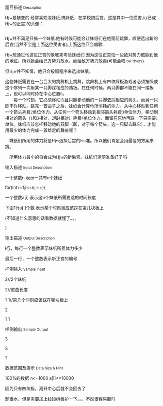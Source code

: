 <div class="panel panel-default">
<div class="area-title">
<span>
题目描述
<small>Description</small>
</span></div>
<div class="panel-body">

<p><span style="font-family: 'comic sans ms';">Hjw是鳝变的.经常喜欢泡妹纸,搞妹纸，在学校搞后宫。这是其中一位受害人(已成Hjw的正宫)的头像：</span></p><p><img src="/source/codevs/codevs-6036/img/aHR0cDovL3d3dy5qb3lvaS5jbi9wcm9ibGVtL2NvZGV2cy02MDM2L2h0dHA6Ly9jb2RldnMuY24vbWVkaWEvYmxvYl8yMDE3MDQyNTEzMjM1Nl8yNTgucG5n.png" title=""></p><p><span style="font-family: 'comic sans ms';">Hjw并不满足只搞一个妹纸.他有时候可能会让妹纸们在他面前跳舞，顺便选出新的后宫(当然不会是上面这位受害者),上面这位只会唱歌...</span></p><p><span style="font-family: 'comic sans ms';">Hjw想通过他这位正宫的歌喉来考验妹纸们.因为这位正宫怕一些敌对势力威胁到他的地位，所以她会给己方势力放水，而给敌方势力放毒(可能会唱lost rivers)</span></p><p><span style="font-family: 'comic sans ms';">但Hjw并不知情，他只会按照程序来选出妹纸。</span></p><p><span style="font-family: 'comic sans ms';">这些妹纸需要在一台巨大的跳舞机上跳舞，跳舞机上有四块踩板<span style="font-family: 'comic sans ms';"><span style="font-family: 'comic sans ms';">游戏者必须按照或这个序列一次用某一只脚踩相应的踏板。在任何时候，两只脚都不能在同一踏板上，但可以同时待在中心位置0。</span><br style=""><span style="font-family: 'comic sans ms';">　　每一个时刻，它必须移动而且只能移动他的一只脚去踩相应的箭头，而另一只脚不许移动。跳完一首曲子之后，妹纸会计算他所消耗的体力。从中心移动到任何一个箭头耗费2单位体力，从任何一个箭头移动到相邻箭头耗费3单位体力，移动到相对的箭头（1和3相对，2和4相对）耗费4单位体力，而留在原地再踩一下只需要1单位。妹纸应该怎样移动她的双脚（即，对于每个箭头，选一只脚去踩它），才能用最少的体力完成一首给定的舞曲呢？</span></span></span></p><p><span style="font-family: 'comic sans ms';"><span style="font-family: 'comic sans ms';"><span style="font-family: 'comic sans ms';">    妹纸们所用的体力将是Hjw选择后宫的biu准。所以他们肯定会用最佳的方案来跳。<br></span></span></span></p><p><span style="font-family: 'comic sans ms';"><span style="font-family: 'comic sans ms';"><span style="font-family: 'comic sans ms';">    所用体力最小的将会成为Hjw的新后宫。妹纸们泥萌准备好了吗<br></span></span></span></p>

</div>
</div>

<div class="panel panel-default">
<div class="area-title">
<span>
输入描述
<small>Input Description</small>
</span></div>
<div class="panel-body">
<p>一个整数n 表示一共有n个妹纸</p><p>for(int i=1;i&lt;=n;i++){</p><p style="">一个整数a[i] 表示这n个妹纸所需要跳的时间长度<br></p><p style="">下面1行a[i]个数 表示某个时刻她应该踩在第几块板上</p><p style="">(不知道什么意思的话看数据就懂了。。。</p><p>}</p>

</div>
</div>
<div  class="panel panel-default">
<div class="area-title">
<span>
输出描述
<small>Output Description</small>
</span></div>
<div class="panel-body">

<p>i行，每行一个整数表示妹纸所费体力多少</p><p>最后一行，一个整数表示新正宫的编号</p>

</div>
</div>


<div class="panel panel-default">
<div class="area-title">
<span>
样例输入
<small>Sample Input</small>
</span></div>
<div class="panel-body">
<p>2//2个妹纸</p><p>2//歌曲长度</p><p>1 1//第几个时刻应该踩在哪块板上</p><p>2</p><p>1 1</p>

</div>
</div>

<div class="panel panel-default">
<div class="area-title">
<span>
样例输出
<small>Sample Output</small>
</span></div>
<div class="panel-body">
<p>3<br></p><p>3</p><p>1</p>

</div>
</div>

<div class="panel panel-default">
<div class="area-title">
<span>
数据范围及提示
<small>Data Size & Hint</small>
</span></div>
<div class="panel-body">
<p>100%的数据 n&lt;=1000 a[i]&lt;=10000 </p><p>因为只有四块板，离开中心后就不会回去了</p><p>题很水，但是需要加上线段树维护一下。。。不然很容易超时</p>
</div>
</div>